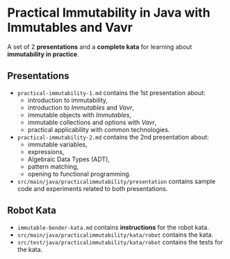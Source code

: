 # Practical Immutability in Java with Immutables and Vavr

A set of 2 **presentations** and a **complete kata** for learning about **immutability in practice**.

## Presentations

* `practical-immutability-1.md` contains the 1st presentation about:
  * introduction to immutability,
  * introduction to _Immutables_ and _Vavr_,
  * immutable objects with _Immutables_,
  * immutable collections and options with _Vavr_,
  * practical applicability with common technologies.
* `practical-immutability-2.md` contains the 2nd presentation about:
  * immutable variables,
  * expressions,
  * Algebraic Data Types (ADT),
  * pattern matching,
  * opening to functional programming.
* `src/main/java/practicalimmutability/presentation` contains sample code and experiments related to both presentations.

## Robot Kata

* `immutable-bender-kata.md` contains **instructions** for the robot kata.
* `src/main/java/practicalimmutability/kata/robot` contains the kata.
* `src/test/java/practicalimmutability/kata/robot` contains the tests for the kata.
